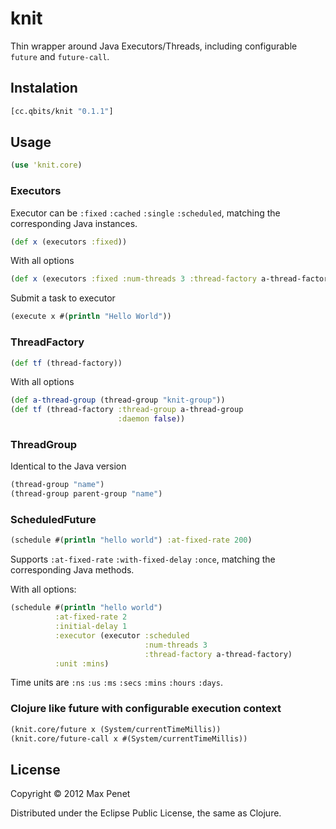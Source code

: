 # knit

Thin wrapper around Java Executors/Threads, including configurable
`future` and `future-call`.

## Instalation

```clojure
[cc.qbits/knit "0.1.1"]
```

## Usage

```Clojure
(use 'knit.core)
```

### Executors

Executor can be `:fixed` `:cached` `:single` `:scheduled`, matching the
corresponding Java instances.

```Clojure
(def x (executors :fixed))
```
With all options
```clojure
(def x (executors :fixed :num-threads 3 :thread-factory a-thread-factory))
```

Submit a task to executor
```clojure
(execute x #(println "Hello World"))
```

### ThreadFactory

```clojure
(def tf (thread-factory))
```
With all options
```clojure
(def a-thread-group (thread-group "knit-group"))
(def tf (thread-factory :thread-group a-thread-group
                        :daemon false))
```

### ThreadGroup
Identical to the Java version

```clojure
(thread-group "name")
(thread-group parent-group "name")
```

### ScheduledFuture

```clojure
(schedule #(println "hello world") :at-fixed-rate 200)

```
Supports `:at-fixed-rate` `:with-fixed-delay` `:once`, matching the
corresponding Java methods.

With all options:
```clojure
(schedule #(println "hello world")
          :at-fixed-rate 2
          :initial-delay 1
          :executor (executor :scheduled
                              :num-threads 3
                              :thread-factory a-thread-factory)
          :unit :mins)
```

Time units are `:ns` `:us` `:ms` `:secs` `:mins` `:hours` `:days`.


### Clojure like future with configurable execution context

```clojure
(knit.core/future x (System/currentTimeMillis))
(knit.core/future-call x #(System/currentTimeMillis))
```

## License

Copyright © 2012 Max Penet

Distributed under the Eclipse Public License, the same as Clojure.
